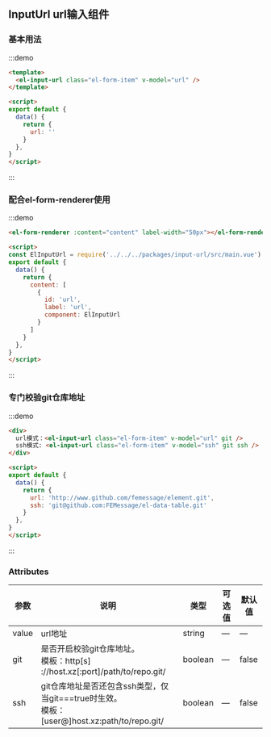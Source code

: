 ## InputUrl url输入组件

### 基本用法

:::demo

```html
<template>
  <el-input-url class="el-form-item" v-model="url" />
</template>

<script>
export default {
  data() {
    return {
      url: ''
    }
  },
}
</script>
```

:::

### 配合el-form-renderer使用

:::demo

```html
<el-form-renderer :content="content" label-width="50px"></el-form-renderer>

<script>
const ElInputUrl = require('../../../packages/input-url/src/main.vue').default
export default {
  data() {
    return {
      content: [
        {
          id: 'url',
          label: 'url',
          component: ElInputUrl
        }
      ]
    }
  },
}
</script>
```

:::

### 专门校验git仓库地址

:::demo

```html
<div>
  url模式：<el-input-url class="el-form-item" v-model="url" git />
  ssh模式: <el-input-url class="el-form-item" v-model="ssh" git ssh />
</div>

<script>
export default {
  data() {
    return {
      url: 'http://www.github.com/femessage/element.git',
      ssh: 'git@github.com:FEMessage/el-data-table.git'
    }
  },
}
</script>
```

:::

### Attributes

| 参数      |   说明    |  类型     | 可选值       | 默认值   |
|---------- | -------- |---------- |-------------  |-------- |
| value | url地址 | string   |  —  |  —  |
| git | 是否开启校验git仓库地址。<br>模板：http[s] ://host.xz[:port]/path/to/repo.git/ | boolean   |  —  |  false  |
| ssh | git仓库地址是否还包含ssh类型，仅当git===true时生效。<br>模板：[user@]host.xz:path/to/repo.git/ | boolean   |  —  |  false  |
